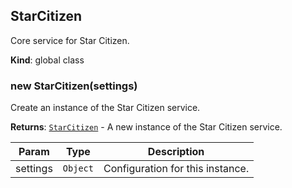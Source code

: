 <a name="StarCitizen"></a>

## StarCitizen
Core service for Star Citizen.

**Kind**: global class  
<a name="new_StarCitizen_new"></a>

### new StarCitizen(settings)
Create an instance of the Star Citizen service.

**Returns**: [<code>StarCitizen</code>](#StarCitizen) - A new instance of the Star Citizen service.  

| Param | Type | Description |
| --- | --- | --- |
| settings | <code>Object</code> | Configuration for this instance. |

